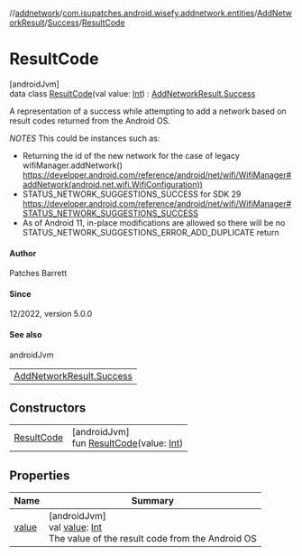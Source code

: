 //[addnetwork](../../../../../index.md)/[com.isupatches.android.wisefy.addnetwork.entities](../../../index.md)/[AddNetworkResult](../../index.md)/[Success](../index.md)/[ResultCode](index.md)

# ResultCode

[androidJvm]\
data class [ResultCode](index.md)(val value: [Int](https://kotlinlang.org/api/latest/jvm/stdlib/kotlin/-int/index.html)) : [AddNetworkResult.Success](../index.md)

A representation of a success while attempting to add a network based on result codes returned from the Android OS.

*NOTES* This could be instances such as:

- 
   Returning the id of the new network for the case of legacy wifiManager.addNetwork() https://developer.android.com/reference/android/net/wifi/WifiManager#addNetwork(android.net.wifi.WifiConfiguration))
- 
   STATUS_NETWORK_SUGGESTIONS_SUCCESS for SDK 29 https://developer.android.com/reference/android/net/wifi/WifiManager#STATUS_NETWORK_SUGGESTIONS_SUCCESS
- 
   As of Android 11, in-place modifications are allowed so there will be no STATUS_NETWORK_SUGGESTIONS_ERROR_ADD_DUPLICATE return

#### Author

Patches Barrett

#### Since

12/2022, version 5.0.0

#### See also

androidJvm

| |
|---|
| [AddNetworkResult.Success](../index.md) |

## Constructors

| | |
|---|---|
| [ResultCode](-result-code.md) | [androidJvm]<br>fun [ResultCode](-result-code.md)(value: [Int](https://kotlinlang.org/api/latest/jvm/stdlib/kotlin/-int/index.html)) |

## Properties

| Name | Summary |
|---|---|
| [value](value.md) | [androidJvm]<br>val [value](value.md): [Int](https://kotlinlang.org/api/latest/jvm/stdlib/kotlin/-int/index.html)<br>The value of the result code from the Android OS |

